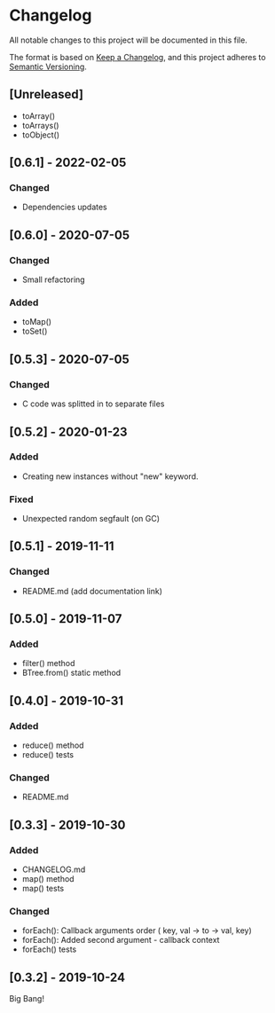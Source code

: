 # Changelog

All notable changes to this project will be documented in this file.

The format is based on [Keep a Changelog](https://keepachangelog.com/en/1.0.0/),
and this project adheres to [Semantic Versioning](https://semver.org/spec/v2.0.0.html).

## [Unreleased]

* toArray()
* toArrays()
* toObject()

## [0.6.1] - 2022-02-05

### Changed

* Dependencies updates

## [0.6.0] - 2020-07-05

### Changed

* Small refactoring

### Added

* toMap()
* toSet()

## [0.5.3] - 2020-07-05

### Changed

* C code was splitted  in to separate files

## [0.5.2] - 2020-01-23

### Added

* Creating new instances without "new" keyword.

### Fixed

* Unexpected random segfault (on GC)

## [0.5.1] - 2019-11-11

### Changed

* README.md (add documentation link)

## [0.5.0] - 2019-11-07

### Added

* filter() method
* BTree.from() static method

## [0.4.0] - 2019-10-31

### Added

* reduce() method
* reduce() tests

### Changed

* README.md

## [0.3.3] - 2019-10-30

### Added

* CHANGELOG.md
* map() method
* map() tests

### Changed

* forEach(): Callback arguments order ( key, val -> to -> val, key)
* forEach(): Added second argument - callback context
* forEach() tests

## [0.3.2] - 2019-10-24

Big Bang!
